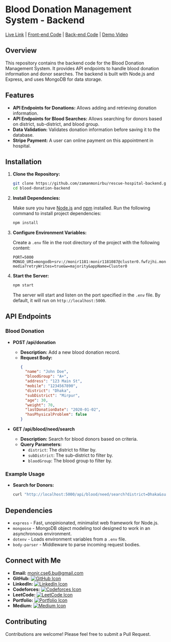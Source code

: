 


# Blood Donation Management System - Backend


[Live Link](https://rescue-hospital-client.vercel.app) | [Front-end Code](https://github.com/zamanmonirbu/rescue-hospital-client) | [Back-end Code](https://github.com/zamanmonirbu/rescue-hospital-backend) | [Demo Video](https://www.youtube.com/watch?v=audTPrimP5g)

## Overview

This repository contains the backend code for the Blood Donation Management System. It provides API endpoints to handle blood donation information and donor searches. The backend is built with Node.js and Express, and uses MongoDB for data storage.

## Features

- **API Endpoints for Donations:** Allows adding and retrieving donation information.
- **API Endpoints for Blood Searches:** Allows searching for donors based on district, sub-district, and blood group.
- **Data Validation:** Validates donation information before saving it to the database.
- **Stripe Payment:** A user can online payment on this appointment in hospital.

## Installation

1. **Clone the Repository:**

   ```bash
   git clone https://github.com/zamanmonirbu/rescue-hospital-backend.git
   cd blood-donation-backend
   ```

2. **Install Dependencies:**

   Make sure you have [Node.js](https://nodejs.org/) and [npm](https://www.npmjs.com/) installed. Run the following command to install project dependencies:

   ```bash
   npm install
   ```

3. **Configure Environment Variables:**

   Create a `.env` file in the root directory of the project with the following content:

   ```env
   PORT=5000
   MONGO_URI=mongodb+srv://monir1181:monir1181087@cluster0.fwfzjhi.mongodb.net/cool-media?retryWrites=true&w=majority&appName=Cluster0

   ```

4. **Start the Server:**

   ```bash
   npm start
   ```

   The server will start and listen on the port specified in the `.env` file. By default, it will run on `http://localhost:5000`.

## API Endpoints

### Blood Donation

- **POST /api/donation**
  - **Description:** Add a new blood donation record.
  - **Request Body:**
    ```json
    {
      "name": "John Doe",
      "bloodGroup": "A+",
      "address": "123 Main St",
      "mobile": "1234567890",
      "district": "Dhaka",
      "subDistrict": "Mirpur",
      "age": 30,
      "weight": 70,
      "lastDonationDate": "2020-01-02",
      "hasPhysicalProblem": false
    }
    ```

- **GET /api/blood/need/search**
  - **Description:** Search for blood donors based on criteria.
  - **Query Parameters:**
    - `district`: The district to filter by.
    - `subDistrict`: The sub-district to filter by.
    - `bloodGroup`: The blood group to filter by.

### Example Usage

- **Search for Donors:**

  ```bash
  curl "http://localhost:5000/api/blood/need/search?district=Dhaka&subDistrict=Mirpur&bloodGroup=A+"
  ```

## Dependencies

- `express` - Fast, unopinionated, minimalist web framework for Node.js.
- `mongoose` - MongoDB object modeling tool designed to work in an asynchronous environment.
- `dotenv` - Loads environment variables from a `.env` file.
- `body-parser` - Middleware to parse incoming request bodies.

## Connect with Me

- **Email:** [monir.cse6.bu@gmail.com](mailto:monir.cse6.bu@gmail.com)
- **GitHub:** [![GitHub Icon](https://img.shields.io/badge/GitHub-100000?style=for-the-badge&logo=github&logoColor=white)](https://github.com/zamanmonirbu)
- **LinkedIn:** [![LinkedIn Icon](https://img.shields.io/badge/LinkedIn-0077B5?style=for-the-badge&logo=linkedin&logoColor=white)](https://www.linkedin.com/in/mdmoniruzzamanbu/)
- **Codeforces:** [![Codeforces Icon](https://img.shields.io/badge/Codeforces-00FF00?style=for-the-badge&logo=codeforces&logoColor=white)](https://codeforces.com/profile/ZaMo)
- **LeetCode:** [![LeetCode Icon](https://img.shields.io/badge/LeetCode-FFA116?style=for-the-badge&logo=leetcode&logoColor=white)](https://leetcode.com/u/moniruzzamancse6/)
- **Portfolio:** [![Portfolio Icon](https://img.shields.io/badge/Portfolio-000000?style=for-the-badge&logo=codeforces&logoColor=white)](https://moniruzzamanbu.netlify.app/)
- **Medium:** [![Medium Icon](https://img.shields.io/badge/Medium-12100E?style=for-the-badge&logo=medium&logoColor=white)](https://medium.com/@zamanmonirbu)

## Contributing
Contributions are welcome! Please feel free to submit a Pull Request.
